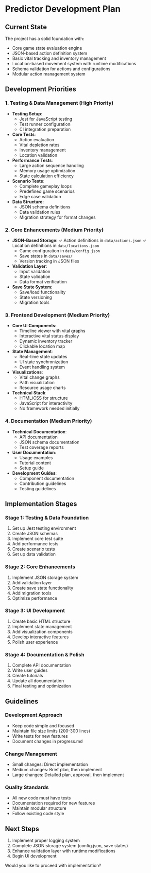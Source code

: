 # Predictor Development Plan

## Current State
The project has a solid foundation with:
- Core game state evaluation engine
- JSON-based action definition system
- Basic vital tracking and inventory management
- Location-based movement system with runtime modifications
- Schema validation for actions and configurations
- Modular action management system

## Development Priorities

### 1. Testing & Data Management (High Priority)
- **Testing Setup**:
  - Jest for JavaScript testing
  - Test runner configuration
  - CI integration preparation
- **Core Tests**:
  - Action evaluation
  - Vital depletion rates
  - Inventory management
  - Location validation
- **Performance Tests**:
  - Large action sequence handling
  - Memory usage optimization
  - State calculation efficiency
- **Scenario Tests**:
  - Complete gameplay loops
  - Predefined game scenarios
  - Edge case validation
- **Data Structure**:
  - JSON schema definitions
  - Data validation rules
  - Migration strategy for format changes

### 2. Core Enhancements (Medium Priority)
- **JSON-Based Storage**:
  ✓ Action definitions in `data/actions.json`
  ✓ Location definitions in `data/locations.json`
  - Game configuration in `data/config.json`
  - Save states in `data/saves/`
  - Version tracking in JSON files
- **Validation Layer**:
  - Input validation
  - State validation
  - Data format verification
- **Save State System**:
  - Save/load functionality
  - State versioning
  - Migration tools

### 3. Frontend Development (Medium Priority)
- **Core UI Components**:
  - Timeline viewer with vital graphs
  - Interactive vital status display
  - Dynamic inventory tracker
  - Clickable location map
- **State Management**:
  - Real-time state updates
  - UI state synchronization
  - Event handling system
- **Visualizations**:
  - Vital change graphs
  - Path visualization
  - Resource usage charts
- **Technical Stack**:
  - HTML/CSS for structure
  - JavaScript for interactivity
  - No framework needed initially

### 4. Documentation (Medium Priority)
- **Technical Documentation**:
  - API documentation
  - JSON schema documentation
  - Test coverage reports
- **User Documentation**:
  - Usage examples
  - Tutorial content
  - Setup guide
- **Development Guides**:
  - Component documentation
  - Contribution guidelines
  - Testing guidelines

## Implementation Stages

### Stage 1: Testing & Data Foundation
1. Set up Jest testing environment
2. Create JSON schemas
3. Implement core test suite
4. Add performance tests
5. Create scenario tests
6. Set up data validation

### Stage 2: Core Enhancements
1. Implement JSON storage system
2. Add validation layer
3. Create save state functionality
4. Add migration tools
5. Optimize performance

### Stage 3: UI Development
1. Create basic HTML structure
2. Implement state management
3. Add visualization components
4. Develop interactive features
5. Polish user experience

### Stage 4: Documentation & Polish
1. Complete API documentation
2. Write user guides
3. Create tutorials
4. Update all documentation
5. Final testing and optimization

## Guidelines

### Development Approach
- Keep code simple and focused
- Maintain file size limits (200-300 lines)
- Write tests for new features
- Document changes in progress.md

### Change Management
- Small changes: Direct implementation
- Medium changes: Brief plan, then implement
- Large changes: Detailed plan, approval, then implement

### Quality Standards
- All new code must have tests
- Documentation required for new features
- Maintain modular structure
- Follow existing code style

## Next Steps
1. Implement proper logging system
2. Complete JSON storage system (config.json, save states)
3. Enhance validation layer with runtime modifications
4. Begin UI development
 
Would you like to proceed with implementation?

